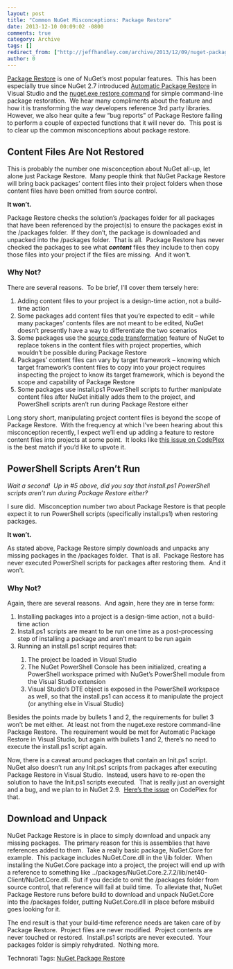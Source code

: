```yaml
---
layout: post
title: "Common NuGet Misconceptions: Package Restore"
date: 2013-12-10 00:09:02 -0800
comments: true
category: Archive
tags: []
redirect_from: ["http://jeffhandley.com/archive/2013/12/09/nuget-package-restore-misconceptions.aspx"]
author: 0
---
```

<!-- more -->
<p><a href="http://docs.nuget.org/docs/reference/package-restore" target="_blank">Package Restore</a> is one of NuGet’s most popular features.  This has been especially true since NuGet 2.7 introduced <a href="http://docs.nuget.org/docs/reference/package-restore#Automatic_Package_Restore_in_Visual_Studio" target="_blank">Automatic Package Restore</a> in Visual Studio and the <a href="http://docs.nuget.org/docs/reference/package-restore#Command-Line_Package_Restore" target="_blank">nuget.exe restore command</a> for simple command-line package restoration.  We hear many compliments about the feature and how it is transforming the way developers reference 3rd party libraries.  However, we also hear quite a few “bug reports” of Package Restore failing to perform a couple of expected functions that it will never do.  This post is to clear up the common misconceptions about package restore.</p>  <h2>Content Files Are Not Restored</h2>  <p>This is probably the number one misconception about NuGet all-up, let alone just Package Restore.  Many people think that NuGet Package Restore will bring back packages’ content files into their project folders when those content files have been omitted from source control.</p>  <p><strong>It won’t.</strong></p>  <p>Package Restore checks the solution’s /packages folder for all packages that have been referenced by the project(s) to ensure the packages exist in the /packages folder.  If they don’t, the package is downloaded and unpacked into the /packages folder.  That is all.  Package Restore has never checked the packages to see what <strong><em>content</em></strong> files they include to then copy those files into your project if the files are missing.  And it won’t.</p>  <h3>Why Not?</h3>  <p>There are several reasons.  To be brief, I’ll cover them tersely here:</p>  <ol>   <li>Adding content files to your project is a design-time action, not a build-time action</li>    <li>Some packages add content files that you’re expected to edit – while many packages’ contents files are not meant to be edited, NuGet doesn’t presently have a way to differentiate the two scenarios</li>    <li>Some packages use the <a href="http://docs.nuget.org/docs/creating-packages/configuration-file-and-source-code-transformations#Source_Code_Transformations" target="_blank">source code transformation</a> feature of NuGet to replace tokens in the content files with project properties, which wouldn’t be possible during Package Restore</li>    <li>Packages’ content files can vary by target framework – knowing which target framework’s content files to copy into your project requires inspecting the project to know its target framework, which is beyond the scope and capability of Package Restore</li>    <li>Some packages use install.ps1 PowerShell scripts to further manipulate content files after NuGet initially adds them to the project, and PowerShell scripts aren’t run during Package Restore either</li> </ol>  <p>Long story short, manipulating project content files is beyond the scope of Package Restore.  With the frequency at which I’ve been hearing about this misconception recently, I expect we’ll end up adding a feature to restore content files into projects at some point.  It looks like <a href="https://nuget.codeplex.com/workitem/1239" target="_blank">this issue on CodePlex</a> is the best match if you’d like to upvote it.</p>  <h2>PowerShell Scripts Aren’t Run</h2>  <p><em>Wait a second!  Up in #5 above, did you say that install.ps1 PowerShell scripts aren’t run during Package Restore either‽</em></p>  <p>I sure did.  Misconception number two about Package Restore is that people expect it to run PowerShell scripts (specifically install.ps1) when restoring packages.</p>  <p><strong>It won’t.</strong></p>  <p>As stated above, Package Restore simply downloads and unpacks any missing packages in the /packages folder.  That is all.  Package Restore has never executed PowerShell scripts for packages after restoring them.  And it won’t.</p>  <h3>Why Not?</h3>  <p>Again, there are several reasons.  And again, here they are in terse form:</p>  <ol>   <li>Installing packages into a project is a design-time action, not a build-time action</li>    <li>Install.ps1 scripts are meant to be run one time as a post-processing step of installing a package and aren’t meant to be run again</li>    <li>Running an install.ps1 script requires that:</li>    <ol>     <li>The project be loaded in Visual Studio</li>      <li>The NuGet PowerShell Console has been initialized, creating a PowerShell workspace primed with NuGet’s PowerShell module from the Visual Studio extension</li>      <li>Visual Studio’s DTE object is exposed in the PowerShell workspace as well, so that the install.ps1 can access it to manipulate the project (or anything else in Visual Studio)</li>   </ol> </ol>  <p>Besides the points made by bullets 1 and 2, the requirements for bullet 3 won’t be met either.  At least not from the nuget.exe restore command-line Package Restore.  The requirement would be met for Automatic Package Restore in Visual Studio, but again with bullets 1 and 2, there’s no need to execute the install.ps1 script again.</p>  <p>Now, there is a caveat around packages that contain an Init.ps1 script.  NuGet also doesn’t run any Init.ps1 scripts from packages after executing Package Restore in Visual Studio.  Instead, users have to re-open the solution to have the Init.ps1 scripts executed.  That is really just an oversight and a bug, and we plan to in NuGet 2.9.  <a href="https://nuget.codeplex.com/workitem/3626" target="_blank">Here’s the issue</a> on CodePlex for that.</p>  <h2>Download and Unpack</h2>  <p>NuGet Package Restore is in place to simply download and unpack any missing packages.  The primary reason for this is assemblies that have references added to them.  Take a really basic package, NuGet.Core for example.  This package includes NuGet.Core.dll in the \lib folder.  When installing the NuGet.Core package into a project, the project will end up with a reference to something like ../packages/NuGet.Core.2.7.2/lib/net40-Client/NuGet.Core.dll.  But if you decide to omit the /packages folder from source control, that reference will fail at build time.  To alleviate that, NuGet Package Restore runs before build to download and unpack NuGet.Core into the /packages folder, putting NuGet.Core.dll in place before msbuild goes looking for it.</p>  <p>The end result is that your build-time reference needs are taken care of by Package Restore.  Project files are never modified.  Project contents are never touched or restored.  Install.ps1 scripts are never executed.  Your packages folder is simply rehydrated.  Nothing more.</p>  <div id="scid:0767317B-992E-4b12-91E0-4F059A8CECA8:3d9f96e5-4f05-424a-a08b-20425f682545" class="wlWriterEditableSmartContent" style="float: none; padding-bottom: 0px; padding-top: 0px; padding-left: 0px; margin: 0px; display: inline; padding-right: 0px">Technorati Tags: <a href="http://technorati.com/tags/NuGet" rel="tag">NuGet</a>,<a href="http://technorati.com/tags/Package+Restore" rel="tag">Package Restore</a></div>


